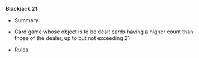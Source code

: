 **Blackjack 21**
- Summary
 + Card game whose object is to be dealt cards having a higher count than those of the dealer, up to but not exceeding 21
- Rules
